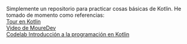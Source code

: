 Simplemente un repositorio para practicar cosas básicas de Kotlin. He tomado de momento como referencias:<br>
[Tour en Kotlin](https://kotlinlang.org/docs/kotlin-tour-hello-world.html#variables)<br>
[Video de MoureDev](https://www.youtube.com/watch?v=T3ugOYTRF7c&t=2060s)<br>
[Codelab Introducción a la programación en Kotlin](https://developer.android.com/courses/pathways/android-basics-compose-unit-1-pathway-1?hl=es-419#codelab-https://developer.android.com/codelabs/basic-android-kotlin-compose-variables)
